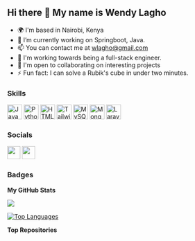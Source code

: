 ## Hi there 👋 My name is Wendy Lagho



<!--
As a dedicated student, I'm passionate about expanding my knowledge in software engineering. My journey involves mastering various programming languages, engaging in research, and preparing for a dynamic career in tech. I aim to become a versatile and skilled professional, capable of developing innovative solutions to complex problems in the ever-evolving field of software development.
-->
<!--
**wlagho/wlagho** is a ✨ _special_ ✨ repository because its `README.md` (this file) appears on your GitHub profile.

Here are some ideas to get you started:
-->
* 🌍  I'm based in Nairobi, Kenya
* 🔭  I’m currently working on Springboot, Java.
* 📫  You can contact me at [wlagho@gmail.com](mailto:wlagho@gmail.com)
* 🚀  I'm working towards being a full-stack engineer.
* 👯  I'm open to collaborating on interesting projects
* ⚡  Fun fact: I can solve a Rubik's cube in under two minutes.
<!-- 
* 🌱  I'm currently learning as many things as I can about software engineering.
  -->

 <!-- 
- 🔭 I’m currently working on ...
- 🌱 I’m currently learning ...
- 👯 I’m looking to collaborate on ...
- 🤔 I’m looking for help with ...
- 💬 Ask me about ...
- 📫 How to reach me: ...
- 😄 Pronouns: ...
- ⚡ Fun fact: ...
-->

### Skills

<p align="left">
<a href="https://www.java.com/" target="_blank" rel="noreferrer"><img src="https://raw.githubusercontent.com/danielcranney/readme-generator/main/public/icons/skills/java-colored.svg" width="34" height="34" alt="Java" /></a>
<a href="https://www.python.org/" target="_blank" rel="noreferrer"><img src="https://raw.githubusercontent.com/danielcranney/readme-generator/main/public/icons/skills/python-colored.svg" width="34" height="34" alt="Python" /></a>
<a href="https://developer.mozilla.org/en-US/docs/Glossary/HTML5" target="_blank" rel="noreferrer"><img src="https://raw.githubusercontent.com/danielcranney/readme-generator/main/public/icons/skills/html5-colored.svg" width="34" height="34" alt="HTML5" /></a>
<a href="https://tailwindcss.com/" target="_blank" rel="noreferrer"><img src="https://raw.githubusercontent.com/danielcranney/readme-generator/main/public/icons/skills/tailwindcss-colored.svg" width="34" height="34" alt="TailwindCSS" /></a>
<a href="https://www.mysql.com/" target="_blank" rel="noreferrer"><img src="https://raw.githubusercontent.com/danielcranney/readme-generator/main/public/icons/skills/mysql-colored.svg" width="34" height="34" alt="MySQL" /></a>
<a href="https://www.mongodb.com/" target="_blank" rel="noreferrer"><img src="https://raw.githubusercontent.com/danielcranney/readme-generator/main/public/icons/skills/mongodb-colored.svg" width="34" height="34" alt="MongoDB" /></a>
<a href="https://laravel.com/" target="_blank" rel="noreferrer"><img src="https://raw.githubusercontent.com/danielcranney/readme-generator/main/public/icons/skills/laravel-colored.svg" width="34" height="34" alt="Laravel" /></a>
</p>


### Socials

<p align="left"> 
<a href="https://www.github.com/wlagho" target="_blank" rel="noreferrer"><img src="https://raw.githubusercontent.com/danielcranney/readme-generator/main/public/icons/socials/github.svg" width="30" height="30" /></a> 
<a href="https://www.linkedin.com/in/wendy-lagho-2b3126236" target="_blank" rel="noreferrer"><img src="https://raw.githubusercontent.com/danielcranney/readme-generator/main/public/icons/socials/linkedin.svg" width="30" height="30" /></a> 


### Badges

<b>My GitHub Stats</b>
<!--
<a href="http://www.github.com/wlagho"><img src="https://github-readme-stats.vercel.app/api?username=wlagho&show_icons=true&hide=&count_private=true&title_color=a855f7&text_color=ffffff&icon_color=0891b2&bg_color=1c1917&hide_border=true&show_icons=true" alt="Wendy-Lagho's GitHub stats" /></a>
-->
<a href="http://www.github.com/wlagho"><img src="https://github-readme-streak-stats.herokuapp.com/?user=wlagho&stroke=ffffff&background=1c1917&ring=a855f7&fire=a855f7&currStreakNum=ffffff&currStreakLabel=a855f7&sideNums=ffffff&sideLabels=ffffff&dates=ffffff&hide_border=true" /></a>

<a href="https://github.com/wlagho" align="left"><img src="https://github-readme-stats.vercel.app/api/top-langs/?username=wlagho&langs_count=10&title_color=a855f7&text_color=ffffff&icon_color=0891b2&bg_color=1c1917&hide_border=true&locale=en&custom_title=Top%20%Languages" alt="Top Languages" /></a>

<b>Top Repositories</b>

<div width="100%" align="center"></div><br /><br /><br /><br /><br /><br /><br />
